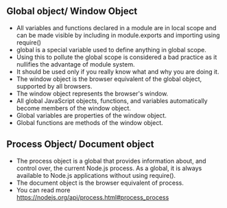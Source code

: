 ## Global object/ Window Object

- All variables and functions declared in a module are in local scope and can be made visible by including in module.exports and importing using require()
- global is a special variable used to define anything in global scope.
- Using this to pollute the global scope is considered a bad practice as it nullifies the advantage of module system.
- It should be used only if you really know what and why you are doing it.
- The window object is the browser equivalent of the global object, supported by all browsers.
- The window object represents the browser's window.
- All global JavaScript objects, functions, and variables automatically become members of the window object.
- Global variables are properties of the window object.
- Global functions are methods of the window object.


## Process Object/ Document object

- The process object is a global that provides information about, and control over, the current Node.js process. As a global, it is always available to Node.js applications without using require().
- The document object is the browser equivalent of process.
- You can read more https://nodejs.org/api/process.html#process_process
